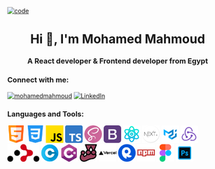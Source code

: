 <a href="https://MohamedFahmy1.github.io" target="_blank" rel="noreferrer" style="width: 50%"> <img src="https://camo.githubusercontent.com/c1dcb74cc1c1835b1d716f5051499a2814c683c806b15f04b0eba492863703e9/68747470733a2f2f63646e2e6472696262626c652e636f6d2f75736572732f3733303730332f73637265656e73686f74732f363538313234332f6176656e746f2e676966" alt="code"/> </a>

<h1 align="center">Hi 👋, I'm Mohamed Mahmoud</h1>
<h3 align="center">A React developer & Frontend developer from Egypt</h3>

<h3 align="left">Connect with me:</h3>
<p align="left">
<a href="https://www.facebook.com/profile.php?id=100001739833921" target="_blank"><img align="center" src="https://raw.githubusercontent.com/rahuldkjain/github-profile-readme-generator/master/src/images/icons/Social/facebook.svg" alt="mohamedmahmoud" height="30" width="40" /></a>
<a href="https://www.linkedin.com/in/mohamed-fahmy-580342220/" target="_blank"><img align="center" src="https://cdn-icons-png.flaticon.com/512/174/174857.png" alt="LinkedIn" height="30" width="40" /></a>
</p>

<h3 align="left">Languages and Tools:</h3>
<p align="left">
  <img src="./icons/html.png" alt="icon" height="40">
  <img src="./icons/css-3.png" alt="icon" height="40">
  <img src="./icons/js.png" alt="icon" height="40">
  <img src="./icons/typescript.png" alt="icon" height="40">
  <img src="./icons/sass.png" alt="icon" height="40">
  <img src="./icons/bootstrap.png" alt="icon" height="40">
  <img src="./icons/React.png" alt="icon" height="40">
  <img src="./icons/nextjs.png" alt="icon" height="40">
  <img src="./icons/materialUI.png" alt="icon" height="40">
  <img src="./icons/redux-icon.png" alt="icon" height="40">
  <img src="./icons/react-router.png" alt="icon" height="40">
  <img src="./icons/letter-c.png" alt="icon" height="40">
  <img src="./icons/c-sharp.png" alt="icon" height="40">
  <img src="./icons/jest.png" alt="icon" height="40">
  <img src="./icons/vercel.svg" alt="icon" height="40">
  <img src="./icons/RapidAPI.png" alt="icon" height="40">
  <img src="./icons/npm.png" alt="icon" height="40">
  <img src="./icons/figma.png" alt="icon" height="40">
  <img src="./icons/photoshop.png" alt="icon" height="40">
 </p>

